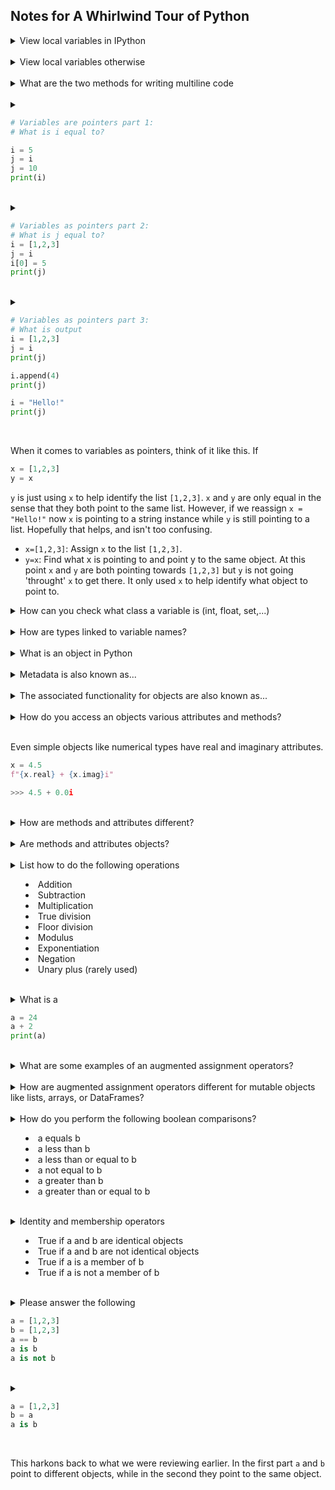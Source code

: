 ## Notes for A Whirlwind Tour of Python


<details>
<summary> View local variables in IPython </summary>

```python
%whos
```
</details>
</br>


<details>
<summary> View local variables otherwise </summary>

```python
locals() # returns a dict
for k,v in locals().items():
    print(k, '=', v)
```
</details>
</br>


<details>
<summary>What are the two methods for writing multiline code</summary>

You can use `()` or `\` however `()` are preferred.
```python
x = 1 + 2 + 3 +\
    4 + 5 + 6

x = (1 + 2 + 3
    +4 + 5 + 6)
```
</details>
</br>


<details>
<summary> 

```python
# Variables are pointers part 1:
# What is i equal to?

i = 5
j = i
j = 10
print(i)
```
</summary>

```python
i = 5       # Create int(5) instance, bind it to i
j = i       # bind j to the same int as i
j = 10      # Create int(3) instance, bind it to j
print(i)
>>> 5       # i is still bound to int(5), j is bound to int(3)
```
</details>
</br>


<details>
<summary> 

```python
# Variables as pointers part 2:
# What is j equal to?
i = [1,2,3]
j = i
i[0] = 5
print(j)
```
</summary>

```python
i = [1,2,3]     # Create list instance, bind it to i
j = i           # bind j to the same list as i
i[0] = 5        # Change first item of i
print(j)
>>> [5,2,3]     # j is still bound to same list as i
```
</details>
</br>


<details>
<summary>

```python
# Variables as pointers part 3:
# What is output
i = [1,2,3]
j = i
print(j)

i.append(4)
print(j)

i = "Hello!"
print(j)
```
</summary>

```python
i = [1,2,3]     # Create a list instance, bind i to it
j = i           # Bind j to the same list as i
print(j)        
>>> [1,2,3]     # j is still bound to same list as i

i.append(4)     # Add item to i
print(j)
>>> [1,2,3,4]   # j is still bound to same list as i

i = "Hello!"    # Create a string instance, bind i to it
print(j)
>>> [1,2,3,4]   # j is still bound to the list
```
</details>
</br>

When it comes to variables as pointers, think of it like this. If
```python
x = [1,2,3]
y = x
```

`y` is just using `x` to help identify the list `[1,2,3]`. `x` and `y` are only equal in the sense that they both point to the same list. However, if we reassign `x = "Hello!"` now `x` is pointing to a string instance while `y` is still pointing to a list. Hopefully that helps, and isn't too confusing.

- `x=[1,2,3]`: Assign `x` to the list `[1,2,3]`. 
- `y=x`: Find what x is pointing to and point y to the same object. At this point `x` and `y` are both pointing towards `[1,2,3]` but `y` is not going 'throught' `x` to get there. It only used `x` to help identify what object to point to.


<details>
<summary>
How can you check what class a variable is (int, float, set,...)
</summary>

```python
x = 5
type(x)
```
</details>
</br>


<details>
<summary>
How are types linked to variable names?
</summary>
They're not! Types are linked to the objects themselves.
</details>
</br>


<details>
<summary>
What is an object in Python
</summary>
An object is an entity that contains data and associated metadata and/or functionality.
</details>
</br>


<details>
<summary>
Metadata is also known as...
</summary>
Attributes
</details>
</br>


<details>
<summary>
The associated functionality for objects are also known as...
</summary>
Methods
</details>
</br>


<details>
<summary>
How do you access an objects various attributes and methods?
</summary>
With the dot syntax
</details>
</br>


Even simple objects like numerical types have real and imaginary attributes.
```python
x = 4.5
f"{x.real} + {x.imag}i"

>>> 4.5 + 0.0i
```
</br>


<details>
<summary>
How are methods and attributes different?
</summary>
Methods are like attributes except they are called using an opening and closing parenthesis
</details>
</br>


<details>
<summary>
Are methods and attributes objects?
</summary>
Yes! Everything in python is an object!

```python
type(x.is_integer())

>>> builtin_function_or_method
```
</details>
</br>


<details>
<summary>
List how to do the following operations

- Addition
- Subtraction
- Multiplication
- True division
- Floor division
- Modulus
- Exponentiation
- Negation
- Unary plus (rarely used)
</summary>

```python
a + b
a - b
a * b
a / b
a // b
a % b
a ** b
-a
+a
```
</details>
</br>


<details>
<summary>
What is a

```python
a = 24
a + 2
print(a)
```
</summary>

```python
>>> 24
```
</details>
</br>


<details>
<summary>
What are some examples of an augmented assignment operators?
</summary>

```python
a += b
a +- b
a +* b
...
```
</details>
</br>


<details>
<summary>
How are augmented assignment operators different for mutable objects like lists, arrays, or DataFrames?
</summary>
They modify the contents of the original object rather than creating a new object to store the result.
</details>
</br>

<details>
<summary>
How do you perform the following boolean comparisons?

- a equals b
- a less than b
- a less than or equal to b
- a not equal to b
- a greater than b
- a greater than or equal to b
</summary>

```python
a == b
a < b
a <= b
a != b
a > b
a >= b
```
</details>
</br>


<details>
<summary>
Identity and membership operators

- True if a and b are identical objects
- True if a and b are not identical objects
- True if a is a member of b
- True if a is not a member of b
</summary>

```python
a is b
a is not b
a in b
a not in b
```
</details>
</br>


<details>
<summary>
Please answer the following

```python
a = [1,2,3]
b = [1,2,3]
a == b
a is b
a is not b
```
</summary>

```python
a == b
>>> True
a is b
>>> False
a is not b
>>> True
```
</details>
</br>

<details>
<summary>

```python
a = [1,2,3]
b = a
a is b
```
</summary>

```python
True
```
</details>
</br>

This harkons back to what we were reviewing earlier. In the first part `a` and `b` point to different objects, while in the second they point to the same object.